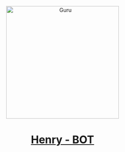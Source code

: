 <p align="center">  
  <a href="https://youtu.be/WcA7GZuaN0A">
    <img alt="Guru" height="300" src="https://telegra.ph/file/be30b6f0bd6ca81dfce4c.jpg">
    <h1 align="center">Henry - BOT</h1>
  </a>
